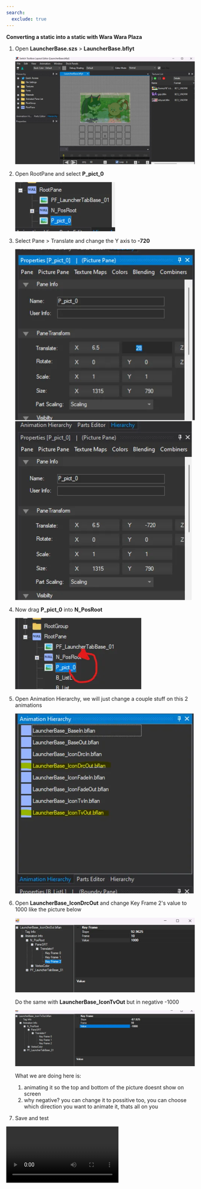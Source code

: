 ```yaml
---
search:
  exclude: true
---
```


**Converting a static into a static with Wara Wara Plaza**

1. Open **LauncherBase.szs** > **LauncherBase.bflyt**

    ![image](imgs/statictowwp/s1.webp)

2. Open RootPane and select **P_pict_0**

    ![image](imgs/statictowwp/s2.webp)

3. Select Pane > Translate and change the Y axis to **-720**

    ![image](imgs/statictowwp/s3.webp)
    ![image](imgs/statictowwp/s4.webp)

4. Now drag **P_pict_0** into **N_PosRoot**

    ![image](imgs/statictowwp/s5.webp)

5. Open Animation Hierarchy, we will just change a couple stuff on this 2 animations

    ![image](imgs/statictowwp/s6.webp)

6. Open **LauncherBase_IconDrcOut** and change Key Frame 2's value to 1000 like the picture below

    ![image](imgs/statictowwp/s7.webp)

    Do the same with **LauncherBase_IconTvOut** but in negative -1000

    ![image](imgs/statictowwp/s8.webp)

    What we are doing here is:

    1. animating it so the top and bottom of the picture doesnt show on screen
    2. why negative? you can change it to possitive too, you can choose which direction you want to animate it, thats all on you

7. Save and test

<video controls>
<source src="../imgs/statictowwp/v1.mp4" type="video/mp4">
</video>
